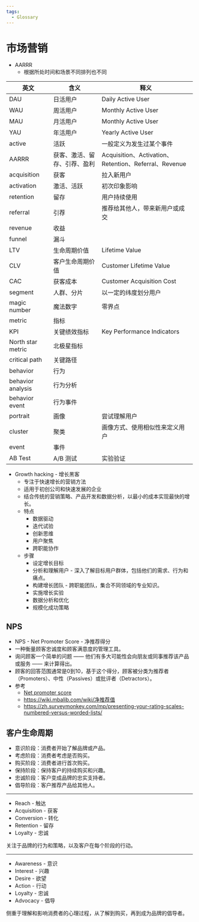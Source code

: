 ```yaml
---
tags:
  - Glossary
---
```


# 市场营销

- AARRR
  - 根据所处时间和场景不同排列也不同

| 英文              | 含义                         | 释义                                                  |
| ----------------- | ---------------------------- | ----------------------------------------------------- |
| DAU               | 日活用户                     | Daily Active User                                     |
| WAU               | 周活用户                     | Monthly Active User                                   |
| MAU               | 月活用户                     | Monthly Active User                                   |
| YAU               | 年活用户                     | Yearly Active User                                    |
| active            | 活跃                         | 一般定义为发生过某个事件                              |
| AARRR             | 获客、激活、留存、引荐、盈利 | Acquisition、Activation、Retention、Referral、Revenue |
| acquisition       | 获客                         | 拉入新用户                                            |
| activation        | 激活、活跃                   | 初次印象影响                                          |
| retention         | 留存                         | 用户持续使用                                          |
| referral          | 引荐                         | 推荐给其他人，带来新用户或成交                        |
| revenue           | 收益                         |
| funnel            | 漏斗                         |
| LTV               | 生命周期价值                 | Lifetime Value                                        |
| CLV               | 客户生命周期价值             | Customer Lifetime Value                               |
| CAC               | 获客成本                     | Customer Acquisition Cost                             |
| segment           | 人群、分片                   | 以一定的纬度划分用户                                  |
| magic number      | 魔法数字                     | 零界点                                                |
| metric            | 指标                         |
| KPI               | 关键绩效指标                 | Key Performance Indicators                            |
| North star metric | 北极星指标                   |
| critical path     | 关键路径                     |
| behavior          | 行为                         |
| behavior analysis | 行为分析                     |
| behavior event    | 行为事件                     |
| portrait          | 画像                         | 尝试理解用户                                          |
| cluster           | 聚类                         | 画像方式、使用相似性来定义用户                        |
| event             | 事件                         |
| AB Test           | A/B 测试                     | 实验验证                                              |

- Growth hacking - 增长黑客
  - 专注于快速增长的营销方法
  - 适用于初创公司和快速发展的企业
  - 结合传统的营销策略、产品开发和数据分析，以最小的成本实现最快的增长。
  - 特点
    - 数据驱动
    - 迭代试验
    - 创新思维
    - 用户聚焦
    - 跨职能协作
  - 步骤
    - 设定增长目标
    - 分析和理解用户 - 深入了解目标用户群体，包括他们的需求、行为和痛点。
    - 构建增长团队 - 跨职能团队，集合不同领域的专业知识。
    - 实施增长实验
    - 数据分析和优化
    - 规模化成功策略

## NPS

- NPS - Net Promoter Score - 净推荐得分
- 一种衡量顾客忠诚度和顾客满意度的管理工具。
- 询问顾客一个简单的问题 —— 他们有多大可能性会向朋友或同事推荐该产品或服务 —— 来计算得出。
- 顾客的回答范围通常是0到10，基于这个得分，顾客被分类为推荐者（Promoters）、中性（Passives）或批评者（Detractors）。
- 参考
  - [Net promoter score](https://en.wikipedia.org/wiki/Net_promoter_score)
  - https://wiki.mbalib.com/wiki/净推荐值
  - https://zh.surveymonkey.com/mp/presenting-your-rating-scales-numbered-versus-worded-lists/

## 客户生命周期

- 意识阶段：消费者开始了解品牌或产品。
- 考虑阶段：消费者考虑是否购买。
- 购买阶段：消费者进行首次购买。
- 保持阶段：保持客户的持续购买和兴趣。
- 忠诚阶段：客户变成品牌的忠实支持者。
- 倡导阶段：客户推荐产品给其他人。

---

- Reach - 触达
- Acquisition - 获客
- Conversion - 转化
- Retention - 留存
- Loyalty - 忠诚

关注于品牌的行为和策略，以及客户在每个阶段的行动。

---

- Awareness - 意识
- Interest - 兴趣
- Desire - 欲望
- Action - 行动
- Loyalty - 忠诚
- Advocacy - 倡导

侧重于理解和影响消费者的心理过程，从了解到购买，再到成为品牌的倡导者。
